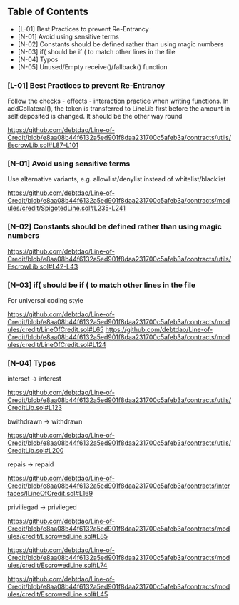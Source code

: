 ## Table of Contents
- [L-01] Best Practices to prevent Re-Entrancy
- [N-01] Avoid using sensitive terms
- [N-02] Constants should be defined rather than using magic numbers
- [N-03] if( should be if ( to match other lines in the file
- [N-04] Typos
- [N-05] Unused/Empty receive()/fallback() function
### [L-01] Best Practices to prevent Re-Entrancy
Follow the checks  - effects - interaction practice when writing functions. In addCollateral(), the token is transferred to LineLib first before the amount in self.deposited is changed. It should be the other way round

https://github.com/debtdao/Line-of-Credit/blob/e8aa08b44f6132a5ed901f8daa231700c5afeb3a/contracts/utils/EscrowLib.sol#L87-L101

### [N-01] Avoid using sensitive terms
Use alternative variants, e.g. allowlist/denylist instead of whitelist/blacklist

https://github.com/debtdao/Line-of-Credit/blob/e8aa08b44f6132a5ed901f8daa231700c5afeb3a/contracts/modules/credit/SpigotedLine.sol#L235-L241

### [N-02] Constants should be defined rather than using magic numbers
https://github.com/debtdao/Line-of-Credit/blob/e8aa08b44f6132a5ed901f8daa231700c5afeb3a/contracts/utils/EscrowLib.sol#L42-L43

### [N-03] if( should be if ( to match other lines in the file
For universal coding style

https://github.com/debtdao/Line-of-Credit/blob/e8aa08b44f6132a5ed901f8daa231700c5afeb3a/contracts/modules/credit/LineOfCredit.sol#L65 https://github.com/debtdao/Line-of-Credit/blob/e8aa08b44f6132a5ed901f8daa231700c5afeb3a/contracts/modules/credit/LineOfCredit.sol#L124

### [N-04] Typos
interset -> interest

https://github.com/debtdao/Line-of-Credit/blob/e8aa08b44f6132a5ed901f8daa231700c5afeb3a/contracts/utils/CreditLib.sol#L123

bwithdrawn -> withdrawn

https://github.com/debtdao/Line-of-Credit/blob/e8aa08b44f6132a5ed901f8daa231700c5afeb3a/contracts/utils/CreditLib.sol#L200

repais -> repaid

https://github.com/debtdao/Line-of-Credit/blob/e8aa08b44f6132a5ed901f8daa231700c5afeb3a/contracts/interfaces/ILineOfCredit.sol#L169

priviliegad -> privileged 

https://github.com/debtdao/Line-of-Credit/blob/e8aa08b44f6132a5ed901f8daa231700c5afeb3a/contracts/modules/credit/EscrowedLine.sol#L85

https://github.com/debtdao/Line-of-Credit/blob/e8aa08b44f6132a5ed901f8daa231700c5afeb3a/contracts/modules/credit/EscrowedLine.sol#L74

https://github.com/debtdao/Line-of-Credit/blob/e8aa08b44f6132a5ed901f8daa231700c5afeb3a/contracts/modules/credit/EscrowedLine.sol#L45